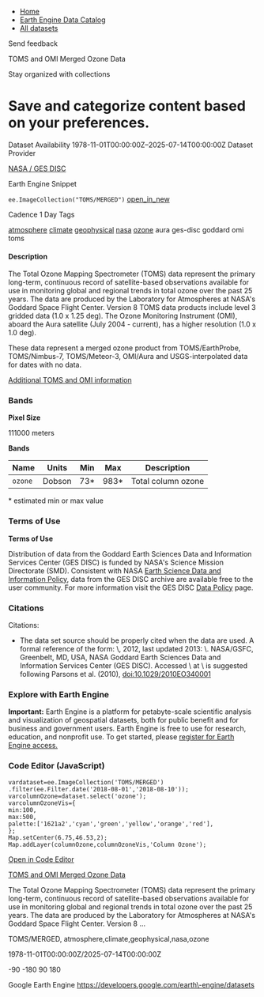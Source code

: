 



* [Home](https://developers.google.com/)
* [Earth Engine Data Catalog](https://developers.google.com/earth-engine/datasets)
* [All datasets](https://developers.google.com/earth-engine/datasets/catalog)





 
 
 Send feedback
 
 

TOMS and OMI Merged Ozone Data


 
 Stay organized with collections
 

 
 Save and categorize content based on your preferences.
================================================================================================================================








Dataset Availability
1978\-11\-01T00:00:00Z–2025\-07\-14T00:00:00Z
Dataset Provider


[NASA / GES DISC](https://disc.gsfc.nasa.gov/information?page=1&keywords=acdisc)



Earth Engine Snippet


`ee.ImageCollection("TOMS/MERGED")` 
[open\_in\_new](https://code.earthengine.google.com/?scriptPath=Examples:Datasets/TOMS/TOMS_MERGED)





Cadence
1 Day
Tags


[atmosphere](/earth-engine/datasets/tags/atmosphere)
[climate](/earth-engine/datasets/tags/climate)
[geophysical](/earth-engine/datasets/tags/geophysical)
[nasa](/earth-engine/datasets/tags/nasa)
[ozone](/earth-engine/datasets/tags/ozone)
aura
ges\-disc
goddard
omi
toms








#### Description



The Total Ozone Mapping Spectrometer (TOMS) data represent the primary
long\-term, continuous record of satellite\-based observations available for
use in monitoring global and regional trends in total ozone over the past
25 years. The data are produced by the Laboratory for Atmospheres at NASA's
Goddard Space Flight Center. Version 8 TOMS data products include level 3
gridded data (1\.0 x 1\.25 deg). The Ozone Monitoring Instrument (OMI), aboard
the Aura satellite (July 2004 \- current), has a higher resolution
(1\.0 x 1\.0 deg).


These data represent a merged ozone product from TOMS/EarthProbe,
TOMS/Nimbus\-7, TOMS/Meteor\-3, OMI/Aura and USGS\-interpolated data for dates
with no data.


[Additional TOMS and OMI information](https://ozoneaq.gsfc.nasa.gov/missions/)





### Bands



**Pixel Size**
  
111000 meters



**Bands**




| Name | Units | Min | Max | Description |
| --- | --- | --- | --- | --- |
| `ozone` | Dobson | 73\* | 983\* | Total column ozone |


 \* estimated min or max value


### Terms of Use


**Terms of Use**


Distribution of data from the Goddard Earth Sciences Data and
Information Services Center (GES DISC) is funded by NASA's Science Mission
Directorate (SMD). Consistent with NASA
[Earth Science Data and Information Policy](https://www.earthdata.nasa.gov/engage/open-data-services-and-software/data-and-information-policy/),
data from the GES DISC archive are available free to the user community.
For more information visit the GES DISC
[Data Policy](https://disc.sci.gsfc.nasa.gov/citing) page.




### Citations



Citations:
* The data set source should be properly cited when the data are used.
A formal reference of the form: \\, 2012, last updated 2013:
\\. NASA/GSFC, Greenbelt, MD, USA, NASA Goddard Earth Sciences
Data and Information Services Center (GES DISC). Accessed
\\ at \\ is suggested following
Parsons et al. (2010\),
[doi:10\.1029/2010EO340001](https://doi.org/10.1029/2010EO340001)





### Explore with Earth Engine


**Important:** 
 Earth Engine is a platform for petabyte\-scale scientific analysis and visualization of
 geospatial datasets, both for public benefit and for business and government users.
 Earth Engine is free to use for research, education, and nonprofit use. To get started, please
 [register for Earth Engine access.](https://console.cloud.google.com/earth-engine)



### Code Editor (JavaScript)



```
vardataset=ee.ImageCollection('TOMS/MERGED')
.filter(ee.Filter.date('2018-08-01','2018-08-10'));
varcolumnOzone=dataset.select('ozone');
varcolumnOzoneVis={
min:100,
max:500,
palette:['1621a2','cyan','green','yellow','orange','red'],
};
Map.setCenter(6.75,46.53,2);
Map.addLayer(columnOzone,columnOzoneVis,'Column Ozone');
```



[Open in Code Editor](https://code.earthengine.google.com/?scriptPath=Examples:Datasets/TOMS/TOMS_MERGED)


[TOMS and OMI Merged Ozone Data](/earth-engine/datasets/catalog/TOMS_MERGED)

The Total Ozone Mapping Spectrometer (TOMS) data represent the primary long\-term, continuous record of satellite\-based observations available for use in monitoring global and regional trends in total ozone over the past 25 years. The data are produced by the Laboratory for Atmospheres at NASA's Goddard Space Flight Center. Version 8 …

 TOMS/MERGED,
 atmosphere,climate,geophysical,nasa,ozone

1978\-11\-01T00:00:00Z/2025\-07\-14T00:00:00Z



 \-90 \-180 90 180
 



Google Earth Engine
https://developers.google.com/earth\-engine/datasets








